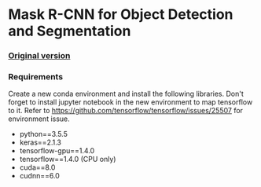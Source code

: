 # Mask R-CNN for Object Detection and Segmentation

### [Original version](https://github.com/matterport/Mask_RCNN)

### Requirements
Create a new conda environment and install the following libraries. Don't forget to install jupyter notebook in the new environment to map tensorflow to it. Refer to https://github.com/tensorflow/tensorflow/issues/25507 for environment issue.
- python==3.5.5
- keras==2.1.3
- tensorflow-gpu==1.4.0
- tensorflow==1.4.0 (CPU only)
- cuda==8.0
- cudnn==6.0
